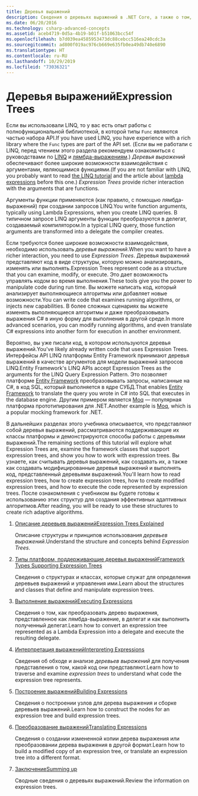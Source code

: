 ```yaml
---
title: Деревья выражений
description: Сведения о деревьях выражений в .NET Core, а также о том, как использовать их для представления кода в виде структур, которые можно проверять, изменять и выполнять.
ms.date: 06/20/2016
ms.technology: csharp-advanced-concepts
ms.assetid: aceb4719-0d5a-4b19-b01f-b51063bcc54f
ms.openlocfilehash: b7d039ea4585953473dc88cebcc516ea240cdc3a
ms.sourcegitcommit: ad800f019ac976cb669e635fb0ea49db740e6890
ms.translationtype: HT
ms.contentlocale: ru-RU
ms.lasthandoff: 10/29/2019
ms.locfileid: "73036321"
---
```

# <a name="expression-trees"></a><span data-ttu-id="b51b1-103">Деревья выражений</span><span class="sxs-lookup"><span data-stu-id="b51b1-103">Expression Trees</span></span>

<span data-ttu-id="b51b1-104">Если вы использовали LINQ, то у вас есть опыт работы с полнофункциональной библиотекой, в которой типы `Func` являются частью набора API.</span><span class="sxs-lookup"><span data-stu-id="b51b1-104">If you have used LINQ, you have experience with a rich library where the `Func` types are part of the API set.</span></span> <span data-ttu-id="b51b1-105">(Если вы не работали с LINQ, перед чтением этого раздела рекомендуем ознакомиться с руководствами по [LINQ](linq/index.md) и [лямбда-выражениям](./programming-guide/statements-expressions-operators/lambda-expressions.md).) *Деревья выражений* обеспечивают более широкие возможности взаимодействия с аргументами, являющимися функциями.</span><span class="sxs-lookup"><span data-stu-id="b51b1-105">(If you are not familiar with LINQ, you probably want to read [the LINQ tutorial](linq/index.md) and the article about [lambda expressions](./programming-guide/statements-expressions-operators/lambda-expressions.md) before this one.) *Expression Trees* provide richer interaction with the arguments that are functions.</span></span>

<span data-ttu-id="b51b1-106">Аргументы функции применяются (как правило, с помощью лямбда-выражений) при создании запросов LINQ.</span><span class="sxs-lookup"><span data-stu-id="b51b1-106">You write function arguments, typically using Lambda Expressions, when you create LINQ queries.</span></span> <span data-ttu-id="b51b1-107">В типичном запросе LINQ аргументы функции преобразуются в делегат, создаваемый компилятором.</span><span class="sxs-lookup"><span data-stu-id="b51b1-107">In a typical LINQ query, those function arguments are transformed into a delegate the compiler creates.</span></span> 

<span data-ttu-id="b51b1-108">Если требуются более широкие возможности взаимодействия, необходимо использовать *деревья выражений*.</span><span class="sxs-lookup"><span data-stu-id="b51b1-108">When you want to have a richer interaction, you need to use *Expression Trees*.</span></span>
<span data-ttu-id="b51b1-109">Деревья выражений представляют код в виде структуры, которую можно анализировать, изменять или выполнять.</span><span class="sxs-lookup"><span data-stu-id="b51b1-109">Expression Trees represent code as a structure that you can examine, modify, or execute.</span></span> <span data-ttu-id="b51b1-110">Это дает возможность управлять кодом во время выполнения.</span><span class="sxs-lookup"><span data-stu-id="b51b1-110">These tools give you the power to manipulate code during run time.</span></span> <span data-ttu-id="b51b1-111">Вы можете написать код, который анализирует выполняющиеся алгоритмы или добавляет новые возможности.</span><span class="sxs-lookup"><span data-stu-id="b51b1-111">You can write code that examines running algorithms, or injects new capabilities.</span></span> <span data-ttu-id="b51b1-112">В более сложных сценариях вы можете изменять выполняющиеся алгоритмы и даже преобразовывать выражения C# в иную форму для выполнения в другой среде.</span><span class="sxs-lookup"><span data-stu-id="b51b1-112">In more advanced scenarios, you can modify running algorithms, and even translate C# expressions into another form for execution in another environment.</span></span>

<span data-ttu-id="b51b1-113">Вероятно, вы уже писали код, в котором используются деревья выражений.</span><span class="sxs-lookup"><span data-stu-id="b51b1-113">You've likely already written code that uses Expression Trees.</span></span> <span data-ttu-id="b51b1-114">Интерфейсы API LINQ платформы Entity Framework принимают деревья выражений в качестве аргументов для модели выражений запросов LINQ.</span><span class="sxs-lookup"><span data-stu-id="b51b1-114">Entity Framework's LINQ APIs accept Expression Trees as the arguments for the LINQ Query Expression Pattern.</span></span>
<span data-ttu-id="b51b1-115">Это позволяет платформе [Entity Framework](/ef/) преобразовывать запросы, написанные на C#, в код SQL, который выполняется в ядре СУБД.</span><span class="sxs-lookup"><span data-stu-id="b51b1-115">That enables [Entity Framework](/ef/) to translate the query you wrote in C# into SQL that executes in the database engine.</span></span> <span data-ttu-id="b51b1-116">Другим примером является [Moq](https://github.com/Moq/moq) — популярная платформа прототипирования для .NET.</span><span class="sxs-lookup"><span data-stu-id="b51b1-116">Another example is [Moq](https://github.com/Moq/moq), which is a popular mocking framework for .NET.</span></span>

<span data-ttu-id="b51b1-117">В дальнейших разделах этого учебника описывается, что представляют собой деревья выражений, рассматриваются поддерживающие их классы платформы и демонстрируются способы работы с деревьями выражений.</span><span class="sxs-lookup"><span data-stu-id="b51b1-117">The remaining sections of this tutorial will explore what Expression Trees are, examine the framework classes that support expression trees, and show you how to work with expression trees.</span></span> <span data-ttu-id="b51b1-118">Вы узнаете, как считывать деревья выражений, как создавать их, а также как создавать модифицированные деревья выражений и выполнять код, представленный деревьями выражений.</span><span class="sxs-lookup"><span data-stu-id="b51b1-118">You'll learn how to read expression trees, how to create expression trees, how to create modified expression trees, and how to execute the code represented by expression trees.</span></span> <span data-ttu-id="b51b1-119">После ознакомления с учебником вы будете готовы к использованию этих структур для создания эффективных адаптивных алгоритмов.</span><span class="sxs-lookup"><span data-stu-id="b51b1-119">After reading, you will be ready to use these structures to create rich adaptive algorithms.</span></span>

1. [<span data-ttu-id="b51b1-120">Описание деревьев выражений</span><span class="sxs-lookup"><span data-stu-id="b51b1-120">Expression Trees Explained</span></span>](expression-trees-explained.md)

    <span data-ttu-id="b51b1-121">Описание структуры и принципов использования *деревьев выражений*.</span><span class="sxs-lookup"><span data-stu-id="b51b1-121">Understand the structure and concepts behind *Expression Trees*.</span></span>
    
2. [<span data-ttu-id="b51b1-122">Типы платформ, поддерживающие деревья выражений</span><span class="sxs-lookup"><span data-stu-id="b51b1-122">Framework Types Supporting Expression Trees</span></span>](expression-classes.md)
    
    <span data-ttu-id="b51b1-123">Сведения о структурах и классах, которые служат для определения деревьев выражений и управления ими.</span><span class="sxs-lookup"><span data-stu-id="b51b1-123">Learn about the structures and classes that define and manipulate expression trees.</span></span>
    
3. [<span data-ttu-id="b51b1-124">Выполнение выражений</span><span class="sxs-lookup"><span data-stu-id="b51b1-124">Executing Expressions</span></span>](expression-trees-execution.md)

    <span data-ttu-id="b51b1-125">Сведения о том, как преобразовать дерево выражения, представленное как лямбда-выражение, в делегат и как выполнить полученный делегат.</span><span class="sxs-lookup"><span data-stu-id="b51b1-125">Learn how to convert an expression tree represented as a Lambda Expression into a delegate and execute the resulting delegate.</span></span>

4. [<span data-ttu-id="b51b1-126">Интерпретация выражений</span><span class="sxs-lookup"><span data-stu-id="b51b1-126">Interpreting Expressions</span></span>](expression-trees-interpreting.md)

    <span data-ttu-id="b51b1-127">Сведения об обходе и анализе *деревьев выражений* для получения представления о том, какой код они представляют.</span><span class="sxs-lookup"><span data-stu-id="b51b1-127">Learn how to traverse and examine *expression trees* to understand what code the expression tree represents.</span></span>

5. [<span data-ttu-id="b51b1-128">Построение выражений</span><span class="sxs-lookup"><span data-stu-id="b51b1-128">Building Expressions</span></span>](expression-trees-building.md)

    <span data-ttu-id="b51b1-129">Сведения о построении узлов для дерева выражения и сборке деревьев выражений.</span><span class="sxs-lookup"><span data-stu-id="b51b1-129">Learn how to construct the nodes for an expression tree and build expression trees.</span></span>

6. [<span data-ttu-id="b51b1-130">Преобразование выражений</span><span class="sxs-lookup"><span data-stu-id="b51b1-130">Translating Expressions</span></span>](expression-trees-translating.md)

    <span data-ttu-id="b51b1-131">Сведения о создании измененной копии дерева выражения или преобразовании дерева выражения в другой формат.</span><span class="sxs-lookup"><span data-stu-id="b51b1-131">Learn how to build a modified copy of an expression tree, or translate an expression tree into a different format.</span></span>

7. [<span data-ttu-id="b51b1-132">Заключение</span><span class="sxs-lookup"><span data-stu-id="b51b1-132">Summing up</span></span>](expression-trees-summary.md)

    <span data-ttu-id="b51b1-133">Сводные сведения о деревьях выражений.</span><span class="sxs-lookup"><span data-stu-id="b51b1-133">Review the information on expression trees.</span></span>
